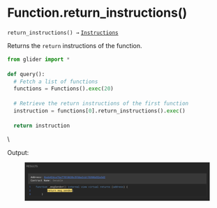 # Function.return\_instructions()

`return_instructions() →` [`Instructions`](../../instructions/)

Returns the `return` instructions of the function.

```python
from glider import *

def query():
  # Fetch a list of functions
  functions = Functions().exec(20)

  # Retrieve the return instructions of the first function
  instruction = functions[0].return_instructions().exec()

  return instruction
```

\


Output:

<figure><img src="../../../.gitbook/assets/image (93).png" alt=""><figcaption></figcaption></figure>
